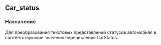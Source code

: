 ## Car_status

### Назначение
Для преобразования текстовых представлений статусов автомобиля в соответствующие значения перечисления CarStatus.

